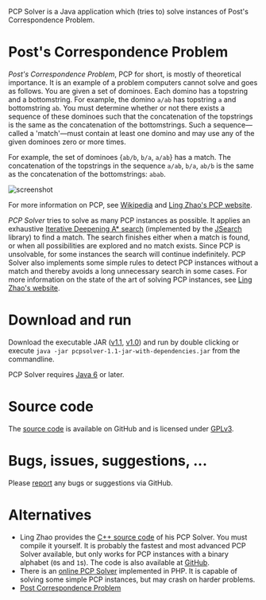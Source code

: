 PCP Solver is a Java application which (tries to) solve instances of Post's Correspondence Problem.

# Post's Correspondence Problem

*Post's Correspondence Problem*, PCP for short, is mostly of theoretical importance. It is an example of a problem computers cannot solve and goes as follows. You are given a set of dominoes. Each domino has a topstring and a bottomstring. For example, the domino `a/ab` has topstring `a` and bottomstring `ab`. You must determine whether or not there exists a sequence of these dominoes such that the concatenation of the topstrings is the same as the concatenation of the bottomstrings. Such a sequence&mdash;called a 'match'&mdash;must contain at least one domino and may use any of the given dominoes zero or more times.

For example, the set of dominoes {`ab/b`, `b/a`, `a/ab`} has a match. The concatenation of the topstrings in the sequence `a/ab`, `b/a`, `ab/b` is the same as the concatenation of the bottomstrings: `abab`.

![screenshot](https://dcatteeu.github.io/images/pcpsolver.png)

For more information on PCP, see [Wikipedia](http://en.wikipedia.org/wiki/Post_correspondence_problem) and [Ling Zhao's PCP website](http://webdocs.cs.ualberta.ca/~games/PCP/).

*PCP Solver* tries to solve as many PCP instances as possible. It applies an exhaustive [Iterative Deepening A* search](http://en.wikipedia.org/wiki/IDA*) (implemented by the [JSearch](https://github.com/dcatteeu/jsearch) library) to find a match. The search finishes either when a match is found, or when all possibilities are explored and no match exists. Since PCP is unsolvable, for some instances the search will continue indefinitely. PCP Solver also implements some simple rules to detect PCP instances without a match and thereby avoids a long unnecessary search in some cases. For more information on the state of the art of solving PCP instances, see [Ling Zhao's website](http://webdocs.cs.ualberta.ca/~games/PCP).

# Download and run

Download the executable JAR ([v1.1](https://dcatteeu.github.io/downloads/pcpsolver-1.1-jar-with-dependencies.jar), [v1.0](https://dcatteeu.github.io/downloads/pcpsolver-1.0-jar-with-dependencies.jar)) and run by double clicking or execute `java -jar pcpsolver-1.1-jar-with-dependencies.jar` from the commandline.

PCP Solver requires [Java 6](http://java.com/en/download/index.jsp) or later.

# Source code

The [source code](https://github.com/dcatteeu/pcpsolver/) is available on GitHub and is licensed under [GPLv3](http://www.gnu.org/licenses/gpl.html).

# Bugs, issues, suggestions, ...

Please [report](https://github.com/dcatteeu/pcpsolver/issues/new) any bugs or suggestions via GitHub.

# Alternatives

* Ling Zhao provides the [C++ source code](http://webdocs.cs.ualberta.ca/~games/PCP/) of his PCP Solver. You must compile it yourself. It is probably the fastest and most advanced PCP Solver available, but only works for PCP instances with a binary alphabet (`0`s and `1`s). The code is also available at [GitHub](https://github.com/chrozz/PCPSolver).
* There is an [online PCP Solver](http://jamesvanboxtel.com/projects/pcp-solver/) implemented in PHP. It is capable of solving some simple PCP instances, but may crash on harder problems.
* [Post Correspondence Problem](https://www.interviewbit.com/blog/post-correspondence-problem/)
